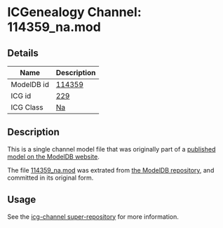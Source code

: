 # ICGenealogy Channel: 114359\_na.mod

## Details

Name | Description
---- | -----------
ModelDB id | [114359](http://senselab.med.yale.edu/ModelDB/ShowModel.cshtml?model=114359)
ICG id | [229](http://icg.neurotheory.ox.ac.uk/channels/2/229)
ICG Class | [Na](http://icg.neurotheory.ox.ac.uk/channels/2)

## Description

This is a single channel model file that was originally part of a [published model on the ModelDB website](http://senselab.med.yale.edu/mModelDB/ShowModel.cshtml?model=114359).

The file [114359\_na.mod](114359_na.mod) was extrated from [the ModelDB repository](http://senselab.med.yale.edu/ModelDB/ShowModel.cshtml?model=114359), and committed in its original form.

## Usage

See the [icg-channel super-repository](https://github.com/icgenealogy/icg-channels) for more information.